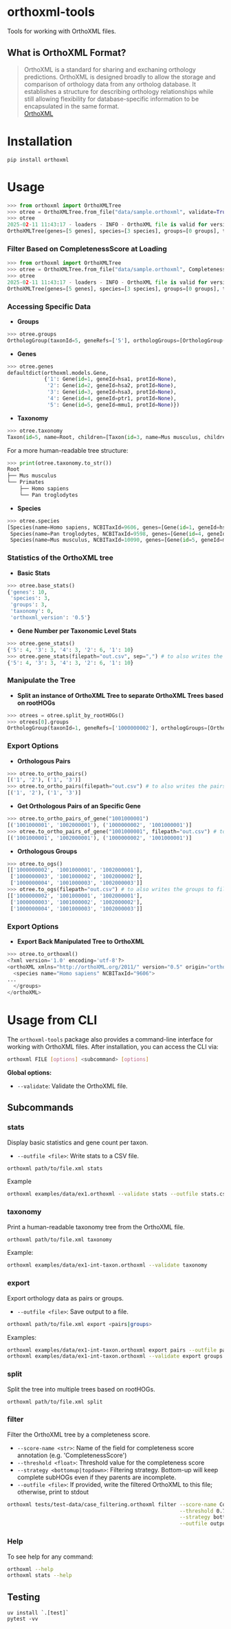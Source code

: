 # orthoxml-tools

Tools for working with OrthoXML files.

## What is OrthoXML Format?

> OrthoXML is a standard for sharing and exchaning orthology predictions. OrthoXML is designed broadly to allow the storage and comparison of orthology data from any ortholog database. It establishes a structure for describing orthology relationships while still allowing flexibility for database-specific information to be encapsulated in the same format.  
> [OrthoXML](https://github.com/qfo/orthoxml/tree/main)

# Installation

```
pip install orthoxml
```

# Usage

```python
>>> from orthoxml import OrthoXMLTree
>>> otree = OrthoXMLTree.from_file("data/sample.orthoxml", validate=True)
>>> otree
2025-02-11 11:43:17 - loaders - INFO - OrthoXML file is valid for version 0.5
OrthoXMLTree(genes=[5 genes], species=[3 species], groups=[0 groups], taxonomy=[0 taxons], orthoxml_version=0.5)
```

### Filter Based on CompletenessScore at Loading
```python
>>> from orthoxml import OrthoXMLTree
>>> otree = OrthoXMLTree.from_file("data/sample.orthoxml", CompletenessScore_threshold=0.95, validate=True)
>>> otree
2025-02-11 11:43:17 - loaders - INFO - OrthoXML file is valid for version 0.5
OrthoXMLTree(genes=[5 genes], species=[3 species], groups=[0 groups], taxonomy=[0 taxons], orthoxml_version=0.5)
```

### Accessing Specific Data

*   **Groups**

```python
>>> otree.groups
OrthologGroup(taxonId=5, geneRefs=['5'], orthologGroups=[OrthologGroup(taxonId=4, geneRefs=['4'], orthologGroups=[], paralogGroups=[ParalogGroup(taxonId=None, geneRefs=['1', '2', '3'], orthologGroups=[], paralogGroups=[])])], paralogGroups=[])
```

*   **Genes**

```python
>>> otree.genes
defaultdict(orthoxml.models.Gene,
            {'1': Gene(id=1, geneId=hsa1, protId=None),
             '2': Gene(id=2, geneId=hsa2, protId=None),
             '3': Gene(id=3, geneId=hsa3, protId=None),
             '4': Gene(id=4, geneId=ptr1, protId=None),
             '5': Gene(id=5, geneId=mmu1, protId=None)})
```

*   **Taxonomy**

```python
>>> otree.taxonomy
Taxon(id=5, name=Root, children=[Taxon(id=3, name=Mus musculus, children=[]), Taxon(id=4, name=Primates, children=[Taxon(id=1, name=Homo sapiens, children=[]), Taxon(id=2, name=Pan troglodytes, children=[])])])
```

For a more human-readable tree structure:

```python
>>> print(otree.taxonomy.to_str())
Root
├── Mus musculus
└── Primates
    ├── Homo sapiens
    └── Pan troglodytes
```

*   **Species**

```python
>>> otree.species
[Species(name=Homo sapiens, NCBITaxId=9606, genes=[Gene(id=1, geneId=hsa1), Gene(id=2, geneId=hsa2), Gene(id=3, geneId=hsa3)]),
 Species(name=Pan troglodytes, NCBITaxId=9598, genes=[Gene(id=4, geneId=ptr1)]),
 Species(name=Mus musculus, NCBITaxId=10090, genes=[Gene(id=5, geneId=mmu1)])]
```

### Statistics of the OrthoXML tree

*   **Basic Stats**
```python
>>> otree.base_stats()
{'genes': 10,
 'species': 3,
 'groups': 3,
 'taxonomy': 0,
 'orthoxml_version': '0.5'}
```

*   **Gene Number per Taxonomic Level Stats**
```python
>>> otree.gene_stats()
{'5': 4, '3': 3, '4': 3, '2': 6, '1': 10}
>>> otree.gene_stats(filepath="out.csv", sep=",") # to also writes the stats to file with two columns: taxonId and gene_count
{'5': 4, '3': 3, '4': 3, '2': 6, '1': 10}
```

### Manipulate the Tree

* **Split an instance of OrthoXML Tree to separate OrthoXML Trees based on rootHOGs**
```python
>>> otrees = otree.split_by_rootHOGs()
>>> otrees[0].groups
OrthologGroup(taxonId=1, geneRefs=['1000000002'], orthologGroups=[OrthologGroup(taxonId=2, geneRefs=['1001000001', '1002000001'], orthologGroups=[], paralogGroups=[])], paralogGroups=[])
```

### Export Options

*   **Orthologous Pairs**

```python
>>> otree.to_ortho_pairs()
[('1', '2'), ('1', '3')]
>>> otree.to_ortho_pairs(filepath="out.csv") # to also writes the pairs to file
[('1', '2'), ('1', '3')]
```

*   **Get Orthologous Pairs of an Specific Gene**

```python
>>> otree.to_ortho_pairs_of_gene("1001000001")
[('1001000001', '1002000001'), ('1000000002', '1001000001')]
>>> otree.to_ortho_pairs_of_gene("1001000001", filepath="out.csv") # to also writes the pairs to file
[('1001000001', '1002000001'), ('1000000002', '1001000001')]
```

*   **Orthologous Groups**

```python
>>> otree.to_ogs()
[['1000000002', '1001000001', '1002000001'],
 ['1000000003', '1001000002', '1002000002'],
 ['1000000004', '1001000003', '1002000003']]
>>> otree.to_ogs(filepath="out.csv") # to also writes the groups to file
[['1000000002', '1001000001', '1002000001'],
 ['1000000003', '1001000002', '1002000002'],
 ['1000000004', '1001000003', '1002000003']]
```

### Export Options

* **Export Back Manipulated Tree to OrthoXML**

```python
>>> otree.to_orthoxml()
<?xml version='1.0' encoding='utf-8'?>
<orthoXML xmlns="http://orthoXML.org/2011/" version="0.5" origin="orthoXML.org" originVersion="1.0">
  <species name="Homo sapiens" NCBITaxId="9606">
...
  </groups>
</orthoXML>
```


# Usage from CLI

The `orthoxml-tools` package also provides a command-line interface for working with OrthoXML files. After installation, you can access the CLI via:

```bash
orthoxml FILE [options] <subcommand> [options]
```

**Global options:**
- `--validate`: Validate the OrthoXML file.
  
## Subcommands

### **stats**
Display basic statistics and gene count per taxon.
- `--outfile <file>`: Write stats to a CSV file.

```bash
orthoxml path/to/file.xml stats 
```

Example
```bash
orthoxml examples/data/ex1.orthoxml --validate stats --outfile stats.csv
```

### **taxonomy**
Print a human-readable taxonomy tree from the OrthoXML file.

```bash
orthoxml path/to/file.xml taxonomy
```

Example:
```bash
orthoxml examples/data/ex1-int-taxon.orthoxml --validate taxonomy
```

### **export**
Export orthology data as pairs or groups.
- `--outfile <file>`: Save output to a file.

```bash
orthoxml path/to/file.xml export <pairs|groups> 
```

Examples:
```bash
orthoxml examples/data/ex1-int-taxon.orthoxml export pairs --outfile pairs.csv
orthoxml examples/data/ex1-int-taxon.orthoxml --validate export groups
```

### **split**
Split the tree into multiple trees based on rootHOGs.

```bash
orthoxml path/to/file.xml split 
```


### **filter**
Filter the OrthoXML tree by a completeness score. 

- `--score-name <str>`: Name of the field for completeness score annotation (e.g. 'CompletenessScore') 
- `--threshold <float>`: Threshold value for the completeness score
- `--strategy <bottomup|topdown>`: Filtering strategy. Bottom-up will keep complete subHOGs even if they parents are incomplete.
- `--outfile <file>`: If provided, write the filtered OrthoXML to this file; otherwise, print to stdout

```bash
orthoxml tests/test-data/case_filtering.orthoxml filter --score-name CompletenessScore \
                                                        --threshold 0.75 \
                                                        --strategy bottomup \
                                                        --outfile output-oxml.orthoxml 
```

### **Help**
To see help for any command:

```bash
orthoxml --help
orthoxml stats --help
```


## Testing

```
uv install `.[test]`
pytest -vv
```
